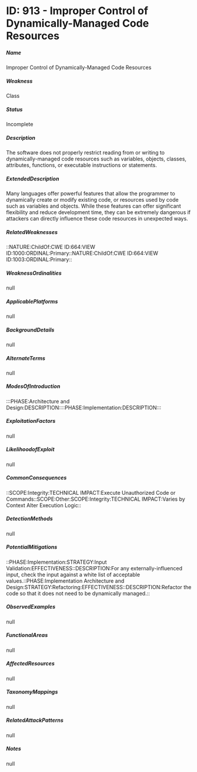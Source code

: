 # ID: 913 - Improper Control of Dynamically-Managed Code Resources
<h5>Name</h5>Improper Control of Dynamically-Managed Code Resources
<h5>Weakness</h5>Class
<h5>Status</h5>Incomplete
<h5>Description</h5>The software does not properly restrict reading from or writing to dynamically-managed code resources such as variables, objects, classes, attributes, functions, or executable instructions or statements.
<h5>ExtendedDescription</h5>Many languages offer powerful features that allow the programmer to dynamically create or modify existing code, or resources used by code such as variables and objects. While these features can offer significant flexibility and reduce development time, they can be extremely dangerous if attackers can directly influence these code resources in unexpected ways.
<h5>RelatedWeaknesses</h5>::NATURE:ChildOf:CWE ID:664:VIEW ID:1000:ORDINAL:Primary::NATURE:ChildOf:CWE ID:664:VIEW ID:1003:ORDINAL:Primary::
<h5>WeaknessOrdinalities</h5>null
<h5>ApplicablePlatforms</h5>null
<h5>BackgroundDetails</h5>null
<h5>AlternateTerms</h5>null
<h5>ModesOfIntroduction</h5>:::PHASE:Architecture and Design:DESCRIPTION::::PHASE:Implementation:DESCRIPTION:::
<h5>ExploitationFactors</h5>null
<h5>LikelihoodofExploit</h5>null
<h5>CommonConsequences</h5>::SCOPE:Integrity:TECHNICAL IMPACT:Execute Unauthorized Code or Commands::SCOPE:Other:SCOPE:Integrity:TECHNICAL IMPACT:Varies by Context Alter Execution Logic::
<h5>DetectionMethods</h5>null
<h5>PotentialMitigations</h5>::PHASE:Implementation:STRATEGY:Input Validation:EFFECTIVENESS::DESCRIPTION:For any externally-influenced input, check the input against a white list of acceptable values.::PHASE:Implementation Architecture and Design:STRATEGY:Refactoring:EFFECTIVENESS::DESCRIPTION:Refactor the code so that it does not need to be dynamically managed.::
<h5>ObservedExamples</h5>null
<h5>FunctionalAreas</h5>null
<h5>AffectedResources</h5>null
<h5>TaxonomyMappings</h5>null
<h5>RelatedAttackPatterns</h5>null
<h5>Notes</h5>null

